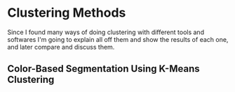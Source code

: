 # Clustering Methods

Since I found many ways of doing clustering with different tools and softwares I'm going to explain all off them
and show the results of each one, and later compare and discuss them.

## Color-Based Segmentation Using K-Means Clustering


